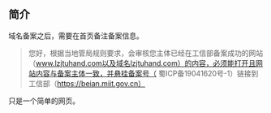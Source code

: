 ## 简介

域名备案之后，需要在首页备注备案信息。

> 您好，根据当地管局规则要求，会审核您主体已经在工信部备案成功的网站（www.lzjtuhand.com以及域名lzjtuhand.com）的内容，必须能打开且网站内容与备案主体一致，并悬挂备案号（ 蜀ICP备19041620号-1）链接到工信部（https://beian.miit.gov.cn）

只是一个简单的网页。
